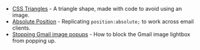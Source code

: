 * [CSS Triangles](email-enhancements/css-triangles) - A triangle shape, made with code to avoid using an image.
* [Absolute Position](email-enhancements/faux-absolute-position) - Replicating `position:absolute;` to work across email clients.
* [Stopping Gmail image popups](email-enhancements/stop-gmail-image-popup) - How to block the Gmail image lightbox from popping up.
